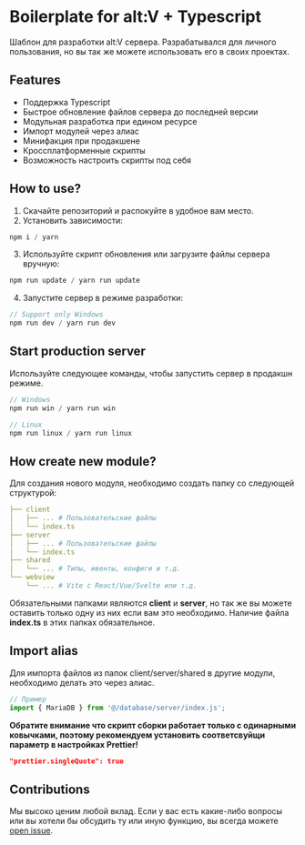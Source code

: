 # Boilerplate for alt:V + Typescript
Шаблон для разработки alt:V сервера. Разрабатывался для личного пользования, но вы так же можете использовать его в своих проектах.

## Features
- Поддержка Typescript
- Быстрое обновление файлов сервера до последней версии
- Модульная разработка при едином ресурсе
- Импорт модулей через алиас
- Минифакция при продакшене
- Кроссплатформенные скрипты
- Возможность настроить скрипты под себя

## How to use?
1) Скачайте репозиторий и распокуйте в удобное вам место.
2) Установить зависимости:
```js
npm i / yarn
```
3) Используйте скрипт обновления или загрузите файлы сервера вручную:
```js
npm run update / yarn run update
```
4) Запустите сервер в режиме разработки:
```js
// Support only Windows
npm run dev / yarn run dev
```

## Start production server

Используйте следующее команды, чтобы запустить сервер в продакшн режиме.
```js
// Windows
npm run win / yarn run win

// Linux
npm run linux / yarn run linux
```

## How create new module?
Для создания нового модуля, необходимо создать папку со следующей структурой:
```yaml
├── client 
│   ├── ... # Пользовательские файлы
│   └── index.ts
├── server
│   ├── ... # Пользовательские файлы
│   └── index.ts
├── shared 
│   └── ... # Типы, ивенты, конфиги и т.д.
└── webview 
    └── ... # Vite с React/Vue/Svelte или т.д.
```
Обязательными папками являются **client** и **server**, но так же вы можете оставить только одну из них если вам это необходимо. Наличие файла **index.ts** в этих папках обязательное.

## Import alias
Для импорта файлов из папок client/server/shared в другие модули, необходимо делать это через алиас. 
```js
// Пример
import { MariaDB } from '@/database/server/index.js';
```
**Обратите внимание что скрипт сборки работает только с одинарными ковычками, поэтому рекомендуем установить соответсвуйщи параметр в настройках Prettier!**
```json
"prettier.singleQuote": true
```

## Contributions

Мы высоко ценим любой вклад. Если у вас есть какие-либо вопросы или вы хотели бы обсудить ту или иную функцию, вы всегда можете [open issue](https://github.com/FuryxNET/altv-boilerplate-ts/issues).
